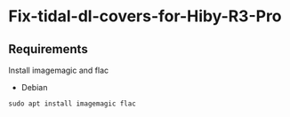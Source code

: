 # Fix-tidal-dl-covers-for-Hiby-R3-Pro

## Requirements

Install imagemagic and flac 

-  Debian

```buildoutcfg
sudo apt install imagemagic flac
```
